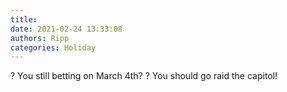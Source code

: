 ```yaml
---
title: 
date: 2021-02-24 13:33:08
authors: Ripp
categories: Holiday
---
```


 ? You still betting on March 4th? ? You should go raid the capitol!